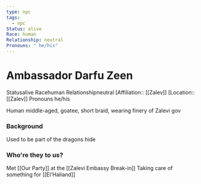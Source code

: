 ```yaml
---
type: npc
tags:
  - npc
Status: alive
Race: human
Relationship: neutral
Pronouns: " he/his"
---
```


# Ambassador Darfu Zeen
<span class="dataview inline-field"><span class="inline-field-key">Status</span><span class="inline-field-value">alive</span></span>
<span class="dataview inline-field"><span class="inline-field-key">Race</span><span class="inline-field-value">human</span></span>
<span class="dataview inline-field"><span class="inline-field-key">Relationship</span><span class="inline-field-value">neutral</span></span>
[Affiliation:: [[Zalev]]
[Location:: [[Zalev]]
<span class="dataview inline-field"><span class="inline-field-key">Pronouns</span><span class="inline-field-value"> he/his</span></span>

Human middle-aged, goatee, short braid, wearing finery of Zalevi gov

### Background
Used to be part of the dragons hide

### Who're they to us? 
Met [[Our Party]] at the [[Zalevi Embassy Break-in]]
Taking care of something for [[El'Haliand]]